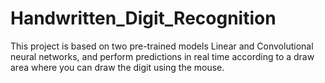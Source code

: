 # Handwritten_Digit_Recognition
This project is based on two pre-trained models Linear and Convolutional neural networks, and perform predictions in real time according to a draw area where you can draw the digit using the mouse.

